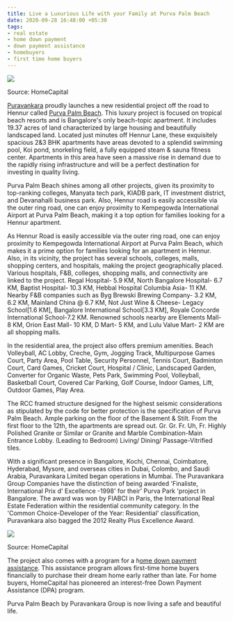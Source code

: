 ```yaml
---
title: Live a Luxurious Life with your Family at Purva Palm Beach
date: 2020-09-28 16:48:00 +05:30
tags:
- real estate
- home down payment
- down payment assistance
- homebuyers
- first time home buyers
---
```


**[![](https://lh4.googleusercontent.com/Wu99LZdYXehgKvHxd4ng31ilRSYumTmEgveurar2acxwRYfb7gGzgmP4ARbguQVVwQmEulwGfPhaq5ZYXwyKq5_Ny3_14o7vZ9cKvwSBkV0CAiSZByAFsshDVmfaFFQPHFF64KFF)](https://homecapital.in/property/274/purva-palm-beach-2-bhk)**

Source: HomeCapital

[Puravankara](https://homecapital.in/offering/developer/puravankara-limited) proudly launches a new residential project off the road to Hennur called [Purva Palm Beach](https://homecapital.in/property/274/purva-palm-beach-2-bhk). This luxury project is focused on tropical beach resorts and is Bangalore's only beach-topic apartment. It includes 19.37 acres of land characterized by large housing and beautifully landscaped land. Located just minutes off Hennur Lane, these exquisitely spacious 2&3 BHK apartments have areas devoted to a splendid swimming pool, Koi pond, snorkeling field, a fully equipped steam & sauna fitness center. Apartments in this area have seen a massive rise in demand due to the rapidly rising infrastructure and will be a perfect destination for investing in quality living.

Purva Palm Beach shines among all other projects, given its proximity to top-ranking colleges, Manyata tech park, KIADB park, IT investment district, and Devanahalli business park. Also, Hennur road is easily accessible via the outer ring road, one can enjoy proximity to Kempegowda International Airport at Purva Palm Beach, making it a top option for families looking for a Hennur apartment.

As Hennur Road is easily accessible via the outer ring road, one can enjoy proximity to Kempegowda International Airport at Purva Palm Beach, which makes it a prime option for families looking for an apartment in Hennur. Also, in its vicinity, the project has several schools, colleges, malls, shopping centers, and hospitals, making the project geographically placed. Various hospitals, F&B, colleges, shopping malls, and connectivity are linked to the project. Regal Hospital- 5.9 KM, North Bangalore Hospital- 6.7 KM, Baptist Hospital- 10.3 KM, Hebbal Hospital Columbia Asia- 11 KM. Nearby F&B companies such as Byg Brewski Brewing Company- 3.2 KM, 6.2 KM, Mainland China @ 6.7 KM, Not Just Wine & Cheese- Legacy School\[1.6 KM\], Bangalore International School\[3.3 KM\], Royale Concorde International School-7.2 KM. Renowned schools nearby are Elements Mall- 8 KM, Orion East Mall- 10 KM, D Mart- 5 KM, and Lulu Value Mart- 2 KM are all shopping malls.

In the residential area, the project also offers premium amenities. Beach Volleyball, AC Lobby, Creche, Gym, Jogging Track, Multipurpose Games Court, Party Area, Pool Table, Security Personnel, Tennis Court, Badminton Court, Card Games, Cricket Court, Hospital / Clinic, Landscaped Garden, Converter for Organic Waste, Pets Park, Swimming Pool, Volleyball, Basketball Court, Covered Car Parking, Golf Course, Indoor Games, Lift, Outdoor Games, Play Area.

The RCC framed structure designed for the highest seismic considerations as stipulated by the code for better protection is the specification of Purva Palm Beach. Ample parking on the floor of the Basement & Stilt. From the first floor to the 12th, the apartments are spread out. Gr. Gr. Fr. Uh, Fr. Highly Polished Granite or Similar or Granite and Marble Combination-Main Entrance Lobby. (Leading to Bedroom) Living/ Dining/ Passage-Vitrified tiles.

With a significant presence in Bangalore, Kochi, Chennai, Coimbatore, Hyderabad, Mysore, and overseas cities in Dubai, Colombo, and Saudi Arabia, Puravankara Limited began operations in Mumbai. The Puravankara Group Companies have the distinction of being awarded 'Finaliste, International Prix d' Excellence -1998' for their' Purva Park 'project in Bangalore. The award was won by FIABCI in Paris, the International Real Estate Federation within the residential community category. In the 'Common Choice-Developer of the Year: Residential' classification, Puravankara also bagged the 2012 Realty Plus Excellence Award.

**[![](https://lh4.googleusercontent.com/nerjPjfKIxubke07HaxgIV_HffyHZi3npDU--sD8e5tzzbBIlTeKcFf9jWZ9N5_gjpBvnM1AEkTzBMGp7PhPwzyG3bQx6pjsIH8nATn8hcB5sKbRCKkkOINBJ3DPTk3YlwfJNDTx)](https://homecapital.in)**

Source: HomeCapital

The project also comes with a program for a h[ome down payment assistance](https://homecapital.in/program). This assistance program allows first-time home buyers financially to purchase their dream home early rather than late. For home buyers, HomeCapital has pioneered an interest-free Down Payment Assistance (DPA) program.

Purva Palm Beach by Puravankara Group is now living a safe and beautiful life.